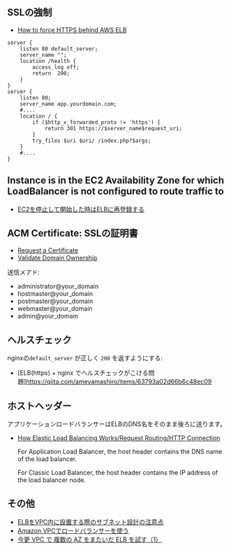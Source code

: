## SSLの強制

- [How to force HTTPS behind AWS ELB](https://oanhnn.github.io/2016-02-29/how-to-force-https-behind-aws-elb.html)

~~~
server {
    listen 80 default_server;
    server_name "";
    location /health {
        access_log off;
        return  200;
    }
}
server {
    listen 80;
    server_name app.yourdomain.com;
    #....
    location / {
        if ($http_x_forwarded_proto != 'https') {
            return 301 https://$server_name$request_uri;
        }
        try_files $uri $uri/ /index.php?$args;
    }
    #....
}
~~~


## Instance is in the EC2 Availability Zone for which LoadBalancer is not configured to route traffic to

- [EC2を停止して開始した時はELBに再登録する](http://dev.classmethod.jp/cloud/aws/elb-re-register/)



## ACM Certificate: SSLの証明書

- [Request a Certificate](https://docs.aws.amazon.com/acm/latest/userguide/gs-acm-request.html)
- [Validate Domain Ownership](https://docs.aws.amazon.com/acm/latest/userguide/gs-acm-validate.html)

送信メアド:

- administrator@your_domain
- hostmaster@your_domain
- postmaster@your_domain
- webmaster@your_domain
- admin@your_domain


## ヘルスチェック

nginxの`default_server` が正しく `200` を返すようにする:

- [ELB(https) + nginx でヘルスチェックがこける問題]https://qiita.com/ameyamashiro/items/63793a02d66b6c48ec09


## ホストヘッダー

アプリケーションロードバランサーはELBのDNS名をそのまま後ろに送ります。

- [How Elastic Load Balancing Works/Request Routing/HTTP Connection](https://docs.aws.amazon.com/elasticloadbalancing/latest/userguide/how-elastic-load-balancing-works.html#request-routing)

     For Application Load Balancer,
     the host header contains the DNS name of the load balancer.

     For Classic Load Balancer,
     the host header contains the IP address of the load balancer node.


## その他

- [ELBをVPC内に設置する際のサブネット設計の注意点](http://qiita.com/tetor/items/4c9e1aa58da2c5755452)
- [Amazon VPCでロードバランサーを使う](http://dev.classmethod.jp/cloud/amazon-vpc-elb/)
- [今更 VPC で 複数の AZ をまたいだ ELB を試す（1）](http://inokara.hateblo.jp/entry/2013/12/31/010647)
